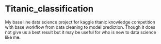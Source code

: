 # Titanic_classification

My base line data science project for kaggle titanic knowledge competition with base workflow from data cleaning to model prediction. Though it does not give us a best result but it may be useful for who is new to data science like me.
